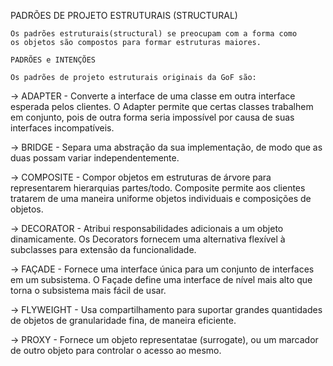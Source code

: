 PADRÕES DE PROJETO ESTRUTURAIS (STRUCTURAL)

    Os padrões estruturais(structural) se preocupam com a forma como
    os objetos são compostos para formar estruturas maiores.

    PADRÕES e INTENÇÕES

    Os padrões de projeto estruturais originais da GoF são:

-> ADAPTER  -  Converte a interface de uma classe em outra interface 
               esperada pelos clientes. O Adapter permite que certas 
               classes trabalhem em conjunto, pois de outra forma seria
               impossível por causa de suas interfaces incompatíveis.

-> BRIDGE  -   Separa uma abstração da sua implementação, de modo que
               as duas possam variar independentemente.

-> COMPOSITE - Compor objetos em estruturas de árvore para representarem
               hierarquias partes/todo. Composite permite aos clientes
               tratarem de uma maneira uniforme objetos individuais
               e composições de objetos.

-> DECORATOR - Atribui responsabilidades adicionais a um objeto 
               dinamicamente. Os Decorators fornecem uma alternativa
               flexível à subclasses para extensão da funcionalidade.

-> FAÇADE   -  Fornece uma interface única para um conjunto de interfaces
               em um subsistema. O Façade define uma interface de nível 
               mais alto que torna o subsistema mais fácil de usar.

-> FLYWEIGHT - Usa compartilhamento para suportar grandes quantidades
               de objetos de granularidade fina, de maneira eficiente.

-> PROXY   -   Fornece um objeto representatae (surrogate), ou um 
               marcador de outro objeto para controlar o acesso ao mesmo.